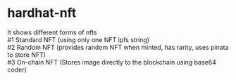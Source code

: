 # hardhat-nft
It shows different forms of nfts <br />
#1 Standard NFT (using only one NFT ipfs string) <br />
#2 Random NFT (provides random NFT when minted, has rarity, uses pinata to store NFT) <br />
#3 On-chain NFT (Stores image directly to the blockchain using base64 coder) <br />
